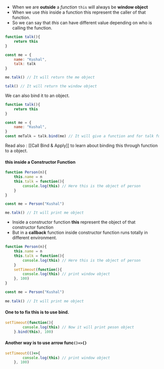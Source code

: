 - When we are **outside** a *function* `this` will always be **window object**
- When we use *this* inside a function this represent the caller of that function.
- So we can say that *this* can have different value depending on who is calling the function. 
```js
function talk(){
	return this
}

const me = {
	name: "Kushal",
	talk: talk
}

me.talk() // It will return the me object 

talk() // It will return the window object

```

We can also bind it to an object.
```js
function talk(){
	return this
}

const me = {
	name: "Kushal",
}
const meTalk = talk.bind(me) // It will give a function and for talk function me will act as this.

```

Read also : [[Call Bind & Apply]] to learn about binding this through function to a object.

#### this inside a Constructor Function

```js
function Person(n){
	this.name = n
	this.talk = function(){
		console.log(this) // Here this is the object of person
	}
}

const me = Person("Kushal")

me.talk() // It will print me object 

```

- Inside a constructor function **this** represent the object of  that constructor function 
- But in a **callback** function inside constructor function runs totally in different environment.
```js
function Person(n){
	this.name = n
	this.talk = function(){
		console.log(this) // Here this is the object of person
	}
	setTimeout(function(){
		console.log(this) // print window object
	}, 100)
}

const me = Person("Kushal")
 
me.talk() // It will print me object 

```

#### One to to fix this is to use **bind**.
```js
setTimeout(function(){
		console.log(this) // Now it will print peson object
	}.bind(this), 100)
```

#### Another way is to use arrow func`()=>{}`
```js
setTimeout(()=>{
		console.log(this) // print window object
	}, 100)
```